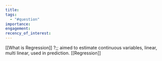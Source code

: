 ```yaml
---
title: 
tags:
  - "#question"
importance: 
engagement: 
recency_of_interest:
---
```



[[What is Regression]]
?;; aimed to estimate continuous variables, linear, multi linear, used in prediction. [[Regression]]